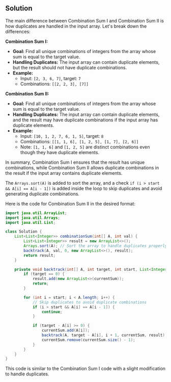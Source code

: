 ## Solution

The main difference between Combination Sum I and Combination Sum II is how duplicates are handled in the input array. Let's break down the differences:

**Combination Sum I:**
- **Goal:** Find all unique combinations of integers from the array whose sum is equal to the target value.
- **Handling Duplicates:** The input array can contain duplicate elements, but the result should not have duplicate combinations.
- **Example:**
  - Input: `[2, 3, 6, 7]`, target: `7`
  - Combinations: `[[2, 2, 3], [7]]`

**Combination Sum II:**
- **Goal:** Find all unique combinations of integers from the array whose sum is equal to the target value.
- **Handling Duplicates:** The input array can contain duplicate elements, and the result may have duplicate combinations if the input array has duplicate elements.
- **Example:**
  - Input: `[10, 1, 2, 7, 6, 1, 5]`, target: `8`
  - Combinations: `[[1, 1, 6], [1, 2, 5], [1, 7], [2, 6]]`
  - Note: `[1, 1, 6]` and `[1, 2, 5]` are distinct combinations even though they have duplicate elements.

In summary, Combination Sum I ensures that the result has unique combinations, while Combination Sum II allows duplicate combinations in the result if the input array contains duplicate elements.


The `Arrays.sort(A)` is added to sort the array, and a check `if (i > start && A[i] == A[i - 1])` is added inside the loop to skip duplicates and avoid generating duplicate combinations.

Here is the code for Combination Sum II in the desired format:

```java
import java.util.ArrayList;
import java.util.Arrays;
import java.util.List;

class Solution {
    List<List<Integer>> combinationSum(int[] A, int val) {
        List<List<Integer>> result = new ArrayList<>();
        Arrays.sort(A); // Sort the array to handle duplicates properly
        backtrack(A, val, 0, new ArrayList<>(), result);
        return result;
    }

    private void backtrack(int[] A, int target, int start, List<Integer> currentSum, List<List<Integer>> result) {
        if (target == 0) {
            result.add(new ArrayList<>(currentSum));
            return;
        }

        for (int i = start; i < A.length; i++) {
            // Skip duplicates to avoid duplicate combinations
            if (i > start && A[i] == A[i - 1]) {
                continue;
            }

            if (target - A[i] >= 0) {
                currentSum.add(A[i]);
                backtrack(A, target - A[i], i + 1, currentSum, result); // Use i + 1 to avoid reusing the same element
                currentSum.remove(currentSum.size() - 1);
            }
        }
    }
}
```

This code is similar to the Combination Sum I code with a slight modification to handle duplicates. 
